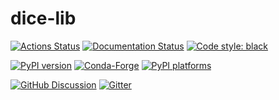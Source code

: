 # dice-lib

[![Actions Status][actions-badge]][actions-link]
[![Documentation Status][rtd-badge]][rtd-link]
[![Code style: black][black-badge]][black-link]

[![PyPI version][pypi-version]][pypi-link]
[![Conda-Forge][conda-badge]][conda-link]
[![PyPI platforms][pypi-platforms]][pypi-link]

[![GitHub Discussion][github-discussions-badge]][github-discussions-link]
[![Gitter][gitter-badge]][gitter-link]




[actions-badge]:            https://github.com/uobdic/dice-lib/workflows/CI/badge.svg
[actions-link]:             https://github.com/uobdic/dice-lib/actions
[black-badge]:              https://img.shields.io/badge/code%20style-black-000000.svg
[black-link]:               https://github.com/psf/black
[conda-badge]:              https://img.shields.io/conda/vn/conda-forge/dice-lib
[conda-link]:               https://github.com/conda-forge/dice-lib-feedstock
[github-discussions-badge]: https://img.shields.io/static/v1?label=Discussions&message=Ask&color=blue&logo=github
[github-discussions-link]:  https://github.com/uobdic/dice-lib/discussions
[gitter-badge]:             https://badges.gitter.im/https://github.com/uobdic/dice-lib/community.svg
[gitter-link]:              https://gitter.im/https://github.com/uobdic/dice-lib/community?utm_source=badge&utm_medium=badge&utm_campaign=pr-badge
[pypi-link]:                https://pypi.org/project/dice-lib/
[pypi-platforms]:           https://img.shields.io/pypi/pyversions/dice-lib
[pypi-version]:             https://badge.fury.io/py/dice-lib.svg
[rtd-badge]:                https://readthedocs.org/projects/dice-lib/badge/?version=latest
[rtd-link]:                 https://dice-lib.readthedocs.io/en/latest/?badge=latest
[sk-badge]:                 https://scikit-hep.org/assets/images/Scikit--HEP-Project-blue.svg
